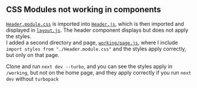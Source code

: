 ## CSS Modules not working in components

[`Header.module.css`](https://github.com/ChaosCantrip/nextjs-css-bug/blob/main/app/Header.module.css) is imported into [`Header.js`](https://github.com/ChaosCantrip/nextjs-css-bug/blob/main/app/Header.js), which is then imported and displayed in [`layout.js`](https://github.com/ChaosCantrip/nextjs-css-bug/blob/main/app/layout.js). The header component displays but does not apply the styles.
<br>
I added a second directory and page, [`working/page.js`](https://github.com/ChaosCantrip/nextjs-css-bug/blob/main/app/working/page.js), where I include `import styles from "./Header.module.css"` and the styles apply correctly, but only on that page.
<br>

Clone and run `next dev --turbo`, and you can see the styles apply in `/working`, but not on the home page, and they apply correctly if you run `next dev` without `turbopack`